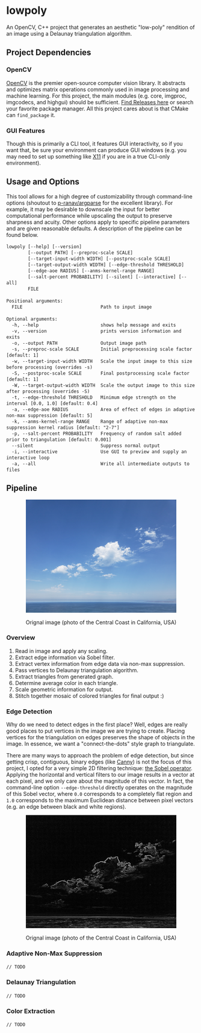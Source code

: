 # lowpoly
An OpenCV, C++ project that generates an aesthetic "low-poly" rendition of an image using a Delaunay triangulation algorithm.

## Project Dependencies
### OpenCV
[OpenCV](https://opencv.org/about/) is the premier open-source computer vision library. It abstracts and optimizes matrix operations commonly used in image processing and machine learning. For this project, the main modules (e.g. core, imgproc, imgcodecs, and highgui) should be sufficient. [Find Releases here](https://opencv.org/releases/) or search your favorite package manager. All this project cares about is that CMake can ```find_package``` it.

### GUI Features
Though this is primarily a CLI tool, it features GUI interactivity, so if you want that, be sure your environment can produce GUI windows (e.g. you may need to set up something like [X11](https://en.wikipedia.org/wiki/X_Window_System) if you are in a true CLI-only environment).

## Usage and Options
This tool allows for a high degree of customizability through command-line options (shoutout to [p-ranav/argparse](https://github.com/p-ranav/argparse) for the excellent library). For example, it may be desirable to downscale the input for better computational performance while upscaling the output to preserve sharpness and acuity. Other options apply to specific pipeline parameters and are given reasonable defaults. A description of the pipeline can be found below.
```
lowpoly [--help] [--version]
        [--output PATH] [--preproc-scale SCALE]
        [--target-input-width WIDTH] [--postproc-scale SCALE]
        [--target-output-width WIDTH] [--edge-threshold THRESHOLD]
        [--edge-aoe RADIUS] [--anms-kernel-range RANGE]
        [--salt-percent PROBABILITY] [--silent] [--interactive] [--all]
        FILE

Positional arguments:
  FILE                             Path to input image

Optional arguments:
  -h, --help                       shows help message and exits
  -v, --version                    prints version information and exits
  -o, --output PATH                Output image path
  -s, --preproc-scale SCALE        Initial preprocessing scale factor [default: 1]
  -w, --target-input-width WIDTH   Scale the input image to this size before processing (overrides -s)
  -S, --postproc-scale SCALE       Final postprocessing scale factor [default: 1]
  -W, --target-output-width WIDTH  Scale the output image to this size after processing (overrides -S)
  -t, --edge-threshold THRESHOLD   Minimum edge strength on the interval [0.0, 1.0] [default: 0.4]
  -a, --edge-aoe RADIUS            Area of effect of edges in adaptive non-max suppression [default: 5]
  -k, --anms-kernel-range RANGE    Range of adaptive non-max suppression kernel radius [default: "2-7"]
  -p, --salt-percent PROBABILITY   Frequency of random salt added prior to triangulation [default: 0.001]
  --silent                         Suppress normal output
  -i, --interactive                Use GUI to preview and supply an interactive loop
  -a, --all                        Write all intermediate outputs to files
```

## Pipeline
<div align="center">
  <img src="images/bluesky.jpg" alt="Original image" width="400"/>
  <p>Orignal image (photo of the Central Coast in California, USA)</p>
</div>

### Overview
1. Read in image and apply any scaling.
2. Extract edge information via Sobel filter.
3. Extract vertex information from edge data via non-max suppression.
4. Pass vertices to Delaunay triangulation algorithm.
5. Extract triangles from generated graph.
6. Determine average color in each triangle.
7. Scale geometric information for output.
8. Stitch together mosaic of colored triangles for final output :)

### Edge Detection
Why do we need to detect edges in the first place? Well, edges are really good places to put vertices in the image we are trying to create. Placing vertices for the triangulation on edges preserves the shape of objects in the image. In essence, we want a "connect-the-dots" style graph to triangulate.

There are many ways to approach the problem of edge detection, but since getting crisp, contiguous, binary edges (like [Canny](https://en.wikipedia.org/wiki/Canny_edge_detector)) is not the focus of this project, I opted for a very simple 2D filtering technique: [the Sobel operator](https://en.wikipedia.org/wiki/Sobel_operator). Applying the horizontal and vertical filters to our image results in a vector at each pixel, and we only care about the magnitude of this vector. In fact, the command-line option ```--edge-threshold``` directly operates on the magnitude of this Sobel vector, where ```0.0``` corresponds to a completely flat region and ```1.0``` corresponds to the maximum Euclidean distance between pixel vectors (e.g. an edge between black and white regions).

<div align="center">
  <img src="images/bluesky_sobel.jpg" alt="Original image" width="400px"/>
  <p>Orignal image (photo of the Central Coast in California, USA)</p>
</div>

### Adaptive Non-Max Suppression
```// TODO```

### Delaunay Triangulation
```// TODO```

### Color Extraction
```// TODO```
























